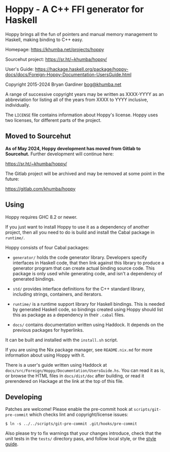 # Hoppy - A C++ FFI generator for Haskell

Hoppy brings all the fun of pointers and manual memory management to Haskell,
making binding to C++ easy.

Homepage: https://khumba.net/projects/hoppy

Sourcehut project: https://sr.ht/~khumba/hoppy/

User's Guide: https://hackage.haskell.org/package/hoppy-docs/docs/Foreign-Hoppy-Documentation-UsersGuide.html

Copyright 2015-2024 Bryan Gardiner <bog@khumba.net>

A range of successive copyright years may be written as XXXX-YYYY as an
abbreviation for listing all of the years from XXXX to YYYY inclusive,
individually.

The `LICENSE` file contains information about Hoppy's license.  Hoppy uses two
licenses, for different parts of the project.

## Moved to Sourcehut

**As of May 2024, Hoppy development has moved from Gitlab to Sourcehut.**
Further development will continue here:

https://sr.ht/~khumba/hoppy/

The Gitlab project will be archived and may be removed at some point in the
future:

https://gitlab.com/khumba/hoppy

## Using

Hoppy requires GHC 8.2 or newer.

If you just want to install Hoppy to use it as a dependency of another project,
then all you need to do is build and install the Cabal package in `runtime/`.

Hoppy consists of four Cabal packages:

- `generator/` holds the code generator library.  Developers specify interfaces
  in Haskell code, that then link against this library to produce a generator
  program that can create actual binding source code.  This package is only used
  while generating code, and isn't a dependency of generated bindings.

- `std/` provides interface definitions for the C++ standard library, including
  strings, containers, and iterators.

- `runtime/` is a runtime support library for Haskell bindings.  This is needed
  by generated Haskell code, so bindings created using Hoppy should list this as
  package as a dependency in their `.cabal` files.

- `docs/` contains documentation written using Haddock.  It depends on the
  previous packages for hyperlinks.

It can be built and installed with the `install.sh` script.

If you are using the Nix package manager, see `README.nix.md` for more
information about using Hoppy with it.

There is a user's guide written using Haddock at
`docs/src/Foreign/Hoppy/Documentation/UsersGuide.hs`.  You can read it as is, or
browse the HTML files in `docs/dist/doc` after building, or read it prerendered
on Hackage at the link at the top of this file.

## Developing

Patches are welcome!  Please enable the pre-commit hook at
`scripts/git-pre-commit` which checks lint and copyright/license issues:

    $ ln -s ../../scripts/git-pre-commit .git/hooks/pre-commit

Also please try to fix warnings that your changes introduce, check that the unit
tests in the `tests/` directory pass, and follow local style, or the
[style guide](https://git.sr.ht/~khumba/haskell-style/tree/master/item/haskell-style.md).
